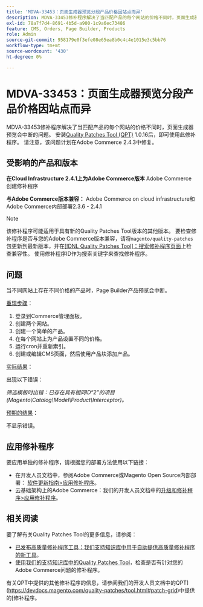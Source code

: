 ```yaml
---
title: 'MDVA-33453：页面生成器预览分段产品价格因站点而异'
description: MDVA-33453修补程序解决了当匹配产品的每个网站的价格不同时，页面生成器预览会中断的问题。 安装[Quality Patches Tool (QPT)](/help/announcements/adobe-commerce-announcements/magento-quality-patches-released-new-tool-to-self-serve-quality-patches.md) 1.0.16后，即可使用此修补程序。 请注意，该问题计划在Adobe Commerce 2.4.3中修复。
exl-id: 78a7f7d4-8691-4b5d-a900-1c9a6ec73486
feature: CMS, Orders, Page Builder, Products
role: Admin
source-git-commit: 958179e0f3efe08e65ea8b0c4c4e1015e3c5bb76
workflow-type: tm+mt
source-wordcount: '430'
ht-degree: 0%

---
```


# MDVA-33453：页面生成器预览分段产品价格因站点而异

MDVA-33453修补程序解决了当匹配产品的每个网站的价格不同时，页面生成器预览会中断的问题。 安装[Quality Patches Tool (QPT)](/help/announcements/adobe-commerce-announcements/magento-quality-patches-released-new-tool-to-self-serve-quality-patches.md) 1.0.16后，即可使用此修补程序。 请注意，该问题计划在Adobe Commerce 2.4.3中修复。

## 受影响的产品和版本

**在Cloud Infrastructure 2.4.1上为Adobe Commerce版本** Adobe Commerce创建修补程序

**与Adobe Commerce版本兼容：** Adobe Commerce on cloud infrastructure和Adobe Commerce内部部署2.3.6 - 2.4.1

>[!NOTE]
>
>该修补程序可能适用于具有新的Quality Patches Tool版本的其他版本。 要检查修补程序是否与您的Adobe Commerce版本兼容，请将`magento/quality-patches`包更新到最新版本，并在[[!DNL Quality Patches Tool]：搜索修补程序页面](https://devdocs.magento.com/quality-patches/tool.html#patch-grid)上检查兼容性。 使用修补程序ID作为搜索关键字来查找修补程序。

## 问题

当不同网站上存在不同价格的产品时，Page Builder产品预览会中断。

<u>重现步骤</u>：

1. 登录到Commerce管理面板。
1. 创建两个网站。
1. 创建一个简单的产品。
1. 在每个网站上为产品设置不同的价格。
1. 运行cron并重新索引。
1. 创建或编辑CMS页面，然后使用产品块添加产品。

<u>实际结果</u>：<br>

出现以下错误：

*筛选模板时出错：已存在具有相同ID“2”的项目(Magento\\Catalog\\Model\\Product\\Interceptor)。*

<u>预期的结果</u>：<br>

不显示错误。

## 应用修补程序

要应用单独的修补程序，请根据您的部署方法使用以下链接：

* 在开发人员文档中，参阅Adobe Commerce或Magento Open Source内部部署： [软件更新指南>应用修补程序](https://devdocs.magento.com/guides/v2.4/comp-mgr/patching/mqp.html)。
* 云基础架构上的Adobe Commerce：我们的开发人员文档中的[升级和修补程序>应用修补程序](https://devdocs.magento.com/cloud/project/project-patch.html)。

## 相关阅读

要了解有关Quality Patches Tool的更多信息，请参阅：

* [已发布高质量修补程序工具：我们支持知识库中用于自助提供高质量修补程序的新工具](/help/announcements/adobe-commerce-announcements/magento-quality-patches-released-new-tool-to-self-serve-quality-patches.md)。
* [使用我们的支持知识库中的Quality Patches Tool](/help/support-tools/patches-available-in-qpt-tool/check-patch-for-magento-issue-with-magento-quality-patches.md)，检查是否有针对您的Adobe Commerce问题的修补程序。

有关QPT中提供的其他修补程序的信息，请参阅我们的开发人员文档中的QPT](https://devdocs.magento.com/quality-patches/tool.html#patch-grid)中提供的[修补程序。
